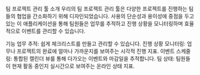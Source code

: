 팀 프로젝트 관리 툴
소개
우리의 팀 프로젝트 관리 툴은 다양한 프로젝트를 진행하는 팀들의 협업을 간소화하기 위해 디자인되었습니다. 사용의 단순성과 용이성에 중점을 두고 있는 이 애플리케이션을 통해 팀원들은 업무를 추적하고 진행 상황을 모니터링하며 효율적으로 이벤트를 관리할 수 있습니다.

기능
업무 추적: 쉽게 체크리스트를 만들고 관리할 수 있습니다.
진행 상황 모니터링: 업무나 프로젝트의 완료에 얼마나 가까운지를 보여주는 시각적 진행 지표.
이벤트 스케줄링: 통합된 캘린더 뷰를 통해 다가오는 이벤트와 마감일을 추적합니다.
팀 상태: 팀원들이 현재 활동 중인지 실시간으로 보여주는 온라인 상태 지표.
